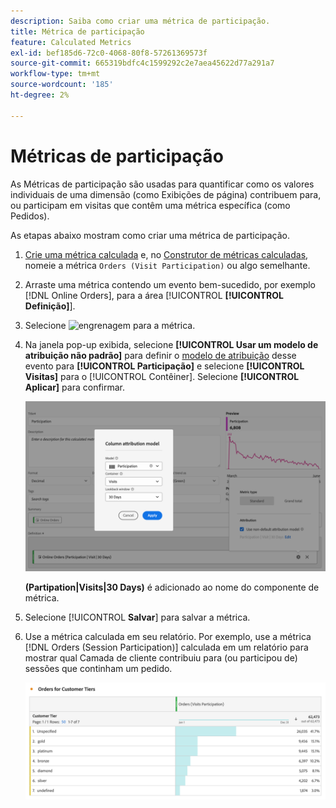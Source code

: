 ```yaml
---
description: Saiba como criar uma métrica de participação.
title: Métrica de participação
feature: Calculated Metrics
exl-id: bef185d6-72c0-4068-80f8-57261369573f
source-git-commit: 665319bdfc4c1599292c2e7aea45622d77a291a7
workflow-type: tm+mt
source-wordcount: '185'
ht-degree: 2%

---
```


# Métricas de participação


As Métricas de participação são usadas para quantificar como os valores individuais de uma dimensão (como Exibições de página) contribuem para, ou participam em visitas que contêm uma métrica específica (como Pedidos).

As etapas abaixo mostram como criar uma métrica de participação.

1. [Crie uma métrica calculada](../cm-workflow.md) e, no [Construtor de métricas calculadas](cm-build-metrics.md), nomeie a métrica `Orders (Visit Participation)` ou algo semelhante.
1. Arraste uma métrica contendo um evento bem-sucedido, por exemplo [!DNL Online Orders], para a área [!UICONTROL **[!UICONTROL Definição]**].
1. Selecione ![engrenagem](https://spectrum.adobe.com/static/icons/workflow_18/Smock_Settings_18_N.svg) para a métrica.
1. Na janela pop-up exibida, selecione **[!UICONTROL Usar um modelo de atribuição não padrão]** para definir o [modelo de atribuição](m-metric-type-alloc.md#attribution-models) desse evento para **[!UICONTROL Participação]** e selecione **[!UICONTROL Visitas]** para o [!UICONTROL Contêiner]. Selecione **[!UICONTROL Aplicar]** para confirmar.


   ![Pop-up de modelo de atribuição de coluna mostrando a Participação selecionada como o modelo e as Visitas selecionadas para o Contêiner.](assets/participation-setup.png)

   **(Partipation|Visits|30 Days)** é adicionado ao nome do componente de métrica.



1. Selecione [!UICONTROL **Salvar**] para salvar a métrica.
1. Use a métrica calculada em seu relatório. Por exemplo, use a métrica [!DNL Orders (Session Participation)] calculada em um relatório para mostrar qual Camada de cliente contribuiu para (ou participou de) sessões que continham um pedido.

   ![Tabela de forma livre mostrando a camada e os pedidos do cliente.](assets/participation-pages-customer-tier.png)


<!--

The following information explains how to create a metric that shows which pages contributed to (or participated in) visits that contained an order.

This type of information could be useful for any content owner.

>[!NOTE]
>
>You can enable participation metrics in the Admin Tools, but only for custom events 1 - 100.

1. Begin creating a calculated metric, as described in [Build metrics](/help/components/calculated-metrics/workflow/c-build-metrics/cm-build-metrics.md).

1. In the Calculated metrics builder, name the metric "Participation".

1. Drag the success event "Orders" into the Definition canvas.

1. Change the [attribution model](/help/components/calculated-metrics/workflow/c-build-metrics/m-metric-type-alloc.md) of that event to **[!UICONTROL Participation]** under the **[!UICONTROL Settings]** gear. Select **[!UICONTROL Visit]** lookback. The definition should look similar to this:

   ![](assets/participation.png)

1. Select [!UICONTROL **Save**] to save the metric.

1. Use the calculated metric in a **[!UICONTROL Pages]** report.

    ![](assets/participation-pages.png)

1. (Optional) Share the metric with other users in your organization, as described in [Share calculated metrics](/help/components/calculated-metrics/workflow/cm-sharing.md).
-->